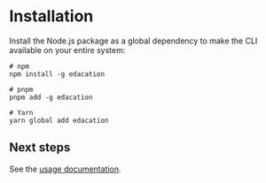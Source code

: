 # Installation

Install the Node.js package as a global dependency to make the CLI available on your entire system:

```
# npm
npm install -g edacation

# pnpm
pnpm add -g edacation

# Yarn
yarn global add edacation
```

## Next steps
See the [usage documentation](usage.md).
